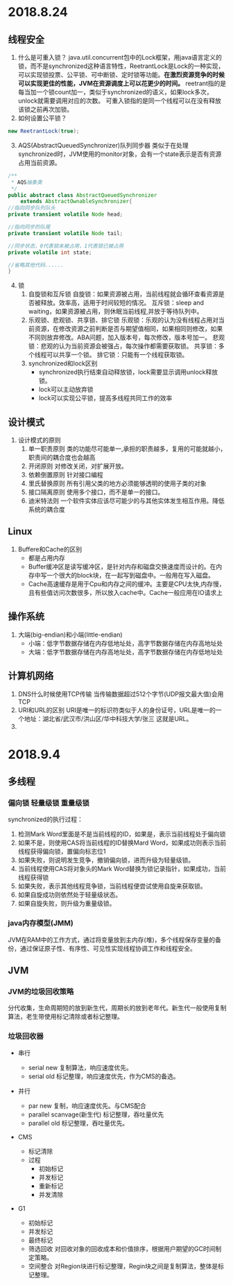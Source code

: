 # 2018.8.24
## 线程安全
1. 什么是可重入锁？
java.util.concurrent包中的Lock框架，用java语言定义的锁，而不是synchronized这种语言特性，ReetrantLock是Lock的一种实现，可以实现锁投票、公平锁、可中断锁、定时锁等功能。**在激烈资源竞争的时候可以实现更佳的性能，JVM在资源调度上可以花更少的时间。**
reetrant指的是每当加一个锁count加一，类似于synchronized的语义，如果lock多次，unlock就需要调用对应的次数。
可重入锁指的是同一个线程可以在没有释放该锁之前再次加锁。
2. 如何设置公平锁？
```java
new ReetrantLock(true);
```

3. AQS(AbstractQueuedSynchronizer)队列同步器
类似于在处理synchronized时，JVM使用的monitor对象，会有一个state表示是否有资源占用当前资源。

```java
/**
 * AQS抽象类
 */
public abstract class AbstractQueuedSynchronizer
    extends AbstractOwnableSynchronizer{
//指向同步队列队头
private transient volatile Node head;

//指向同步的队尾
private transient volatile Node tail;

//同步状态，0代表锁未被占用，1代表锁已被占用
private volatile int state;

//省略其他代码......
}
```

4. 锁
    1. 自旋锁和互斥锁
    自旋锁：如果资源被占用，当前线程就会循环查看资源是否被释放。效率高，适用于时间较短的情况。
    互斥锁：sleep and waiting，如果资源被占用，则休眠当前线程,并放于等待队列中。
    2. 乐观锁、悲观锁、共享锁、排它锁
    乐观锁：乐观的认为没有线程占用对当前资源，在修改资源之前判断是否与期望值相同，如果相同则修改，如果不同则放弃修改。ABA问题，加入版本号，每次修改，版本号加一。
    悲观锁：悲观的认为当前资源会被强占，每次操作都需要获取锁。
    共享锁：多个线程可以共享一个锁。
    排它锁：只能有一个线程获取锁。
    3. synchronized和lock区别
        * synchronized执行结束自动释放锁，lock需要显示调用unlock释放锁。
        * lock可以主动放弃锁
        * lock可以实现公平锁，提高多线程共同工作的效率

## 设计模式
1. 设计模式的原则
    1. 单一职责原则
    类的功能尽可能单一,承担的职责越多，复用的可能就越小，职责间的耦合度也会越高
    2. 开闭原则
    对修改关闭，对扩展开放。
    3. 依赖倒置原则
    针对接口编程
    4. 里氏替换原则
    所有引用父类的地方必须能够透明的使用子类的对象
    5. 接口隔离原则
    使用多个接口，而不是单一的接口。
    6. 迪米特法则
    一个软件实体应该尽可能少的与其他实体发生相互作用。降低系统的耦合度

## Linux
1. Buffere和Cache的区别
    * 都是占用内存
    * Buffer缓冲区是读写缓冲区，是针对内存和磁盘交换速度而设计的。在内存中写一个很大的block块，在一起写到磁盘中。一般用在写入磁盘。
    * Cache高速缓存是用于Cpu和内存之间的缓冲。主要是CPU太快,内存慢，且有些值访问次数很多，所以放入cache中。Cache一般应用在IO请求上

## 操作系统
1. 大端(big-endian)和小端(little-endian)
    * 小端：低字节数据存储在内存低地址处，高字节数据存储在内存高地址处
    * 大端：低字节数据存储在内存高地址处，高字节数据存储在内存低地址处

## 计算机网络
1. DNS什么时候使用TCP传输
当传输数据超过512个字节(UDP报文最大值)会用TCP
2. URI和URL的区别
URI是唯一的标识符类似于人的身份证号，URL是唯一的一个地址：湖北省/武汉市/洪山区/华中科技大学/张三 这就是URL。
3. 

# 2018.9.4

## 多线程
### 偏向锁 轻量级锁 重量级锁
synchronized的执行过程： 
1. 检测Mark Word里面是不是当前线程的ID，如果是，表示当前线程处于偏向锁 
2. 如果不是，则使用CAS将当前线程的ID替换Mard Word，如果成功则表示当前线程获得偏向锁，置偏向标志位1 
3. 如果失败，则说明发生竞争，撤销偏向锁，进而升级为轻量级锁。 
4. 当前线程使用CAS将对象头的Mark Word替换为锁记录指针，如果成功，当前线程获得锁 
5. 如果失败，表示其他线程竞争锁，当前线程便尝试使用自旋来获取锁。 
6. 如果自旋成功则依然处于轻量级状态。 
7. 如果自旋失败，则升级为重量级锁。

### java内存模型(JMM)
JVM在RAM中的工作方式，通过将变量放到主内存(堆)，多个线程保存变量的备份，通过保证原子性、有序性、可见性实现线程协调工作和线程安全。

## JVM
### JVM的垃圾回收策略
分代收集，生命周期短的放到新生代，周期长的放到老年代。新生代一般使用复制算法，老生带使用标记清除或者标记整理。

### 垃圾回收器
* 串行
    * serial new 
    复制算法，响应速度优先。
    * serial old
    标记整理，响应速度优先，作为CMS的备选。

* 并行
    * par new
    复制，响应速度优先。与CMS配合
    * parallel scanvage(新生代)
    标记整理，吞吐量优先
    * parallel old
    标记整理，吞吐量优先。

* CMS
    * 标记清除
    * 过程
        * 初始标记
        * 并发标记
        * 重新标记
        * 并发清除

* G1
    * 初始标记
    * 并发标记
    * 最终标记
    * 筛选回收
    对回收对象的回收成本和价值排序，根据用户期望的GC时间制定策略。
    * 空间整合
    对Region块进行标记整理，Regin块之间是复制算法，整体是标记整理。

